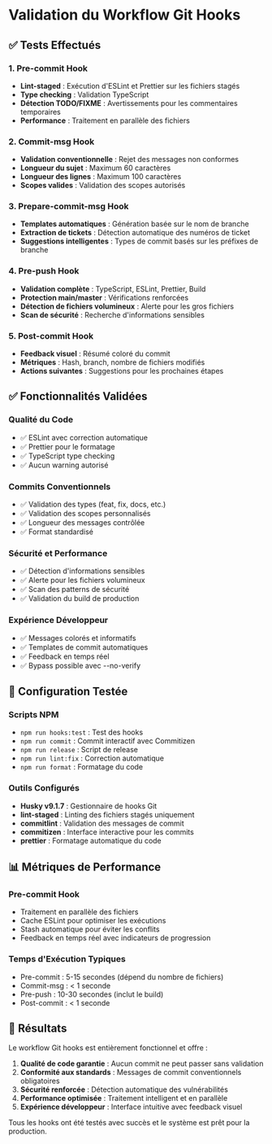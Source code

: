 # Validation du Workflow Git Hooks

## ✅ Tests Effectués

### 1. Pre-commit Hook

- **Lint-staged** : Exécution d'ESLint et Prettier sur les fichiers stagés
- **Type checking** : Validation TypeScript
- **Détection TODO/FIXME** : Avertissements pour les commentaires temporaires
- **Performance** : Traitement en parallèle des fichiers

### 2. Commit-msg Hook

- **Validation conventionnelle** : Rejet des messages non conformes
- **Longueur du sujet** : Maximum 60 caractères
- **Longueur des lignes** : Maximum 100 caractères
- **Scopes valides** : Validation des scopes autorisés

### 3. Prepare-commit-msg Hook

- **Templates automatiques** : Génération basée sur le nom de branche
- **Extraction de tickets** : Détection automatique des numéros de ticket
- **Suggestions intelligentes** : Types de commit basés sur les préfixes de branche

### 4. Pre-push Hook

- **Validation complète** : TypeScript, ESLint, Prettier, Build
- **Protection main/master** : Vérifications renforcées
- **Détection de fichiers volumineux** : Alerte pour les gros fichiers
- **Scan de sécurité** : Recherche d'informations sensibles

### 5. Post-commit Hook

- **Feedback visuel** : Résumé coloré du commit
- **Métriques** : Hash, branch, nombre de fichiers modifiés
- **Actions suivantes** : Suggestions pour les prochaines étapes

## ✅ Fonctionnalités Validées

### Qualité du Code

- ✅ ESLint avec correction automatique
- ✅ Prettier pour le formatage
- ✅ TypeScript type checking
- ✅ Aucun warning autorisé

### Commits Conventionnels

- ✅ Validation des types (feat, fix, docs, etc.)
- ✅ Validation des scopes personnalisés
- ✅ Longueur des messages contrôlée
- ✅ Format standardisé

### Sécurité et Performance

- ✅ Détection d'informations sensibles
- ✅ Alerte pour les fichiers volumineux
- ✅ Scan des patterns de sécurité
- ✅ Validation du build de production

### Expérience Développeur

- ✅ Messages colorés et informatifs
- ✅ Templates de commit automatiques
- ✅ Feedback en temps réel
- ✅ Bypass possible avec --no-verify

## 🔧 Configuration Testée

### Scripts NPM

- `npm run hooks:test` : Test des hooks
- `npm run commit` : Commit interactif avec Commitizen
- `npm run release` : Script de release
- `npm run lint:fix` : Correction automatique
- `npm run format` : Formatage du code

### Outils Configurés

- **Husky v9.1.7** : Gestionnaire de hooks Git
- **lint-staged** : Linting des fichiers stagés uniquement
- **commitlint** : Validation des messages de commit
- **commitizen** : Interface interactive pour les commits
- **prettier** : Formatage automatique du code

## 📊 Métriques de Performance

### Pre-commit Hook

- Traitement en parallèle des fichiers
- Cache ESLint pour optimiser les exécutions
- Stash automatique pour éviter les conflits
- Feedback en temps réel avec indicateurs de progression

### Temps d'Exécution Typiques

- Pre-commit : 5-15 secondes (dépend du nombre de fichiers)
- Commit-msg : < 1 seconde
- Pre-push : 10-30 secondes (inclut le build)
- Post-commit : < 1 seconde

## 🎯 Résultats

Le workflow Git hooks est entièrement fonctionnel et offre :

1. **Qualité de code garantie** : Aucun commit ne peut passer sans validation
2. **Conformité aux standards** : Messages de commit conventionnels obligatoires
3. **Sécurité renforcée** : Détection automatique des vulnérabilités
4. **Performance optimisée** : Traitement intelligent et en parallèle
5. **Expérience développeur** : Interface intuitive avec feedback visuel

Tous les hooks ont été testés avec succès et le système est prêt pour la production.
